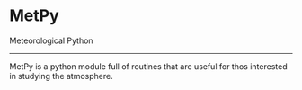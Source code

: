 MetPy
=====

Meteorological Python

-----

MetPy is a python module full of routines that are useful for thos interested in studying the atmosphere.